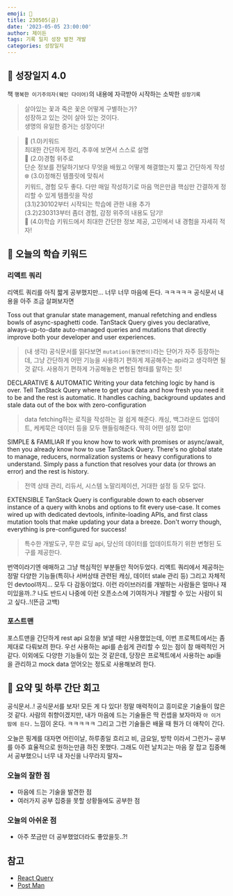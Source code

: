 ```yaml
---
emoji: 🌱
title: 230505(금)
date: '2023-05-05 23:00:00'
author: 제이든
tags: 기록 일지 성장 발전 개발
categories: 성장일지
---
```


## 🎄 성장일지 4.0

책 `행복한 이기주의자(웨인 다이어)`의 내용에 자극받아 시작하는 소박한 `성장기록`

> 살아있는 꽃과 죽은 꽃은 어떻게 구별하는가?<br/>
> 성장하고 있는 것이 살아 있는 것이다.<br/>
> 생명의 유일한 증거는 성장이다!

> 🌳 (1.0)키워드<br/>
> 최대한 간단하게 정리, 추후에 보면서 스스로 설명<br/>
> 🍉 (2.0)경험 위주로<br/>
> 단순 정보를 전달하기보다 무엇을 배웠고 어떻게 해결했는지 짧고 간단하게 작성<br/>
> ❄️ (3.0)정해진 템플릿에 맞춰서<br/>
> 키워드, 경험 모두 좋다. 다만 매일 작성하기로 마음 먹은만큼 핵심만 간결하게 정리할 수 있게 템플릿을 작성<br/>
> (3.1)230102부터 시작되는 학습에 관한 내용 추가<br/>
> (3.2)230313부터 좀더 경험, 감정 위주의 내용도 담기!<br/>
> 🌾 (4.0)학습 키워드에서 최대한 간단한 정보 제공, 고민에서 내 경험을 자세히 적자!<br/>

## 🔑 오늘의 학습 키워드

### 리액트 쿼리

리액트 쿼리를 아직 짧게 공부했지만... 너무 너무 마음에 든다. ㅋㅋㅋㅋㅋ 공식문서 내용을 아주 조금 살펴보자면

Toss out that granular state management, manual refetching and endless bowls of async-spaghetti code. TanStack Query gives you declarative, always-up-to-date auto-managed queries and mutations that directly improve both your developer and user experiences.
> (내 생각) 공식문서를 읽다보면 `mutation(돌연변이)`라는 단어가 자주 등장하는데, 그냥 간단하게 어떤 기능을 사용하기 편하게 제공해주는 api라고 생각하면 될 것 같다. 사용하기 편하게 가공해놓은 변형된 형태를 말하는 듯!

DECLARATIVE & AUTOMATIC
Writing your data fetching logic by hand is over. Tell TanStack Query where to get your data and how fresh you need it to be and the rest is automatic. It handles caching, background updates and stale data out of the box with zero-configuration
> data fetching하는 로직을 작성하는 걸 쉽게 해준다. 캐싱, 백그라운드 업데이트, 케케묵은 데이터 등을 모두 핸들링해준다. 딱히 어떤 설정 없이!

SIMPLE & FAMILIAR
If you know how to work with promises or async/await, then you already know how to use TanStack Query. There's no global state to manage, reducers, normalization systems or heavy configurations to understand. Simply pass a function that resolves your data (or throws an error) and the rest is history.
> 전역 상태 관리, 리듀서, 시스템 노말리제이션, 거대한 설정 등 모두 없다.

EXTENSIBLE
TanStack Query is configurable down to each observer instance of a query with knobs and options to fit every use-case. It comes wired up with dedicated devtools, infinite-loading APIs, and first class mutation tools that make updating your data a breeze. Don't worry though, everything is pre-configured for success!
> 특수한 개발도구, 무한 로딩 api, 당신의 데이터를 업데이트하기 위한 변형된 도구를 제공한다.

번역이라기엔 애매하고 그냥 핵심적인 부분들만 적어두었다. 리액트 쿼리에서 제공하는 정말 다양한 기능들(특히나 서버상태 관련된 캐싱, 데이터 stale 관리 등) 그리고 자체적인 devtool까지... 모두 다 감동이었다.
이런 라이브러리를 개발하는 사람들은 얼마나 재미있을까..? 나도 반드시 나중에 이런 오픈소스에 기여하거나 개발할 수 있는 사람이 되고 싶다..!(뜬금 고백)

### 포스트맨

포스트맨을 간단하게 rest api 요청을 보낼 때만 사용했었는데, 이번 프로젝트에서는 좀 제대로 다뤄보려 한다. 우선 사용하는 api를 손쉽게 관리할 수 있는 점이
참 매력적인 거 같다. 이외에도 다양한 기능들이 있는 것 같은데, 당장은 프로젝트에서 사용하는 api들을 관리하고 mock data 얻어오는 정도로 사용해보려 한다.

## 📝 요약 및 하루 간단 회고

공식문서..! 공식문서를 보자! 모든 게 다 있다! 정말 매력적이고 흥미로운 기술들이 많은 것 같다. 사람의 취향이겠지만, 내가 마음에 드는 기술들은 딱 컨셉을 보자마자
`아 이거 맘에 든다.` 느낌이 온다. ㅋㅋㅋㅋㅋ 그리고 그런 기술들은 배울 때 뭔가 더 애착이 간다. 

오늘은 핑계를 대자면 어린이날, 하루종일 흐리고 비, 금요일, 방학 이라서 그런가~ 공부를 아주 효율적으로 원하는만큼 하진 못했다. 그래도 이런 날치고는 마음 잘 잡고
집중해서 공부했으니 너무 내 자신을 나무라지 말자~

### 오늘의 잘한 점

- 마음에 드는 기술을 발견한 점
- 여러가지 공부 집중을 못할 상황들에도 공부한 점

### 오늘의 아쉬운 점

- 아주 쪼금만 더 공부했었더라도 좋았을듯..?!

## 참고

- [React Query](https://react-query.tanstack.com/overview)
- [Post Man](https://www.postman.com/)

```toc

```
